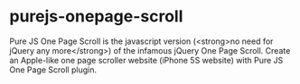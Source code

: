 purejs-onepage-scroll
=====================

Pure JS One Page Scroll is the javascript version (&lt;strong>no need for jQuery any more&lt;/strong>) of the infamous jQuery One Page Scroll. Create an Apple-like one page scroller website (iPhone 5S website) with Pure JS One Page Scroll plugin.
